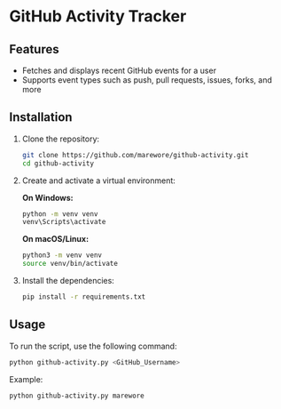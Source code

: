# GitHub Activity Tracker

## Features
- Fetches and displays recent GitHub events for a user
- Supports event types such as push, pull requests, issues, forks, and more

## Installation

1. Clone the repository:

    ```bash
    git clone https://github.com/marewore/github-activity.git
    cd github-activity
    ```

2. Create and activate a virtual environment:

    **On Windows:**
    ```bash
    python -m venv venv
    venv\Scripts\activate
    ```

    **On macOS/Linux:**
    ```bash
    python3 -m venv venv
    source venv/bin/activate
    ```

3. Install the dependencies:

    ```bash
    pip install -r requirements.txt
    ```

## Usage

To run the script, use the following command:

```bash
python github-activity.py <GitHub_Username>
```

Example:

```bash
python github-activity.py marewore
```

